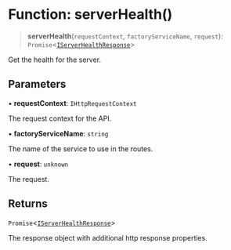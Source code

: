 # Function: serverHealth()

> **serverHealth**(`requestContext`, `factoryServiceName`, `request`): `Promise`\<[`IServerHealthResponse`](../interfaces/IServerHealthResponse.md)\>

Get the health for the server.

## Parameters

• **requestContext**: `IHttpRequestContext`

The request context for the API.

• **factoryServiceName**: `string`

The name of the service to use in the routes.

• **request**: `unknown`

The request.

## Returns

`Promise`\<[`IServerHealthResponse`](../interfaces/IServerHealthResponse.md)\>

The response object with additional http response properties.
